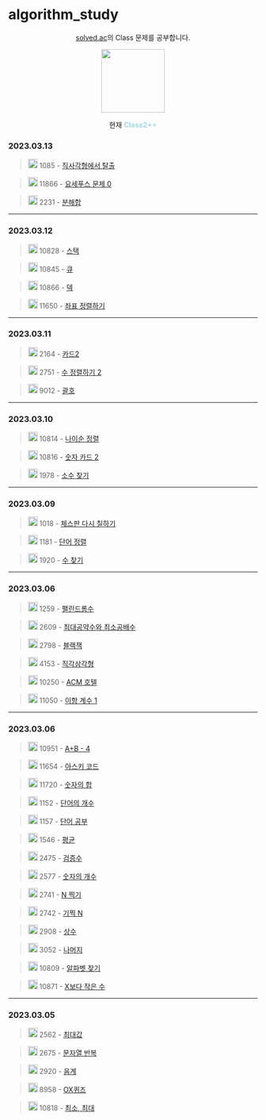 # algorithm_study

<div align=center>
<p><a href="https://solved.ac/class">solved.ac</a>의 Class 문제를 공부합니다.</p>
<img src="https://static.solved.ac/class/c2s.svg" height="128px" width="128px" />
<p>현재 <span style="font-weight: 800; color: lightblue;">Class2++</span></p>
</div>

### 2023.03.13

> <img src="https://static.solved.ac/tier_small/3.svg" height="19px" width="19px" /> 1085 - [직사각형에서 탈출](https://www.acmicpc.net/problem/1085)

> <img src="https://static.solved.ac/tier_small/7.svg" height="19px" width="19px" /> 11866 - [요세푸스 문제 0](https://www.acmicpc.net/problem/11866)

> <img src="https://static.solved.ac/tier_small/4.svg" height="19px" width="19px" /> 2231 - [분해합](https://www.acmicpc.net/problem/2231)

---

### 2023.03.12

> <img src="https://static.solved.ac/tier_small/7.svg" height="19px" width="19px" /> 10828 - [스택](https://www.acmicpc.net/problem/10828)

> <img src="https://static.solved.ac/tier_small/7.svg" height="19px" width="19px" /> 10845 - [큐](https://www.acmicpc.net/problem/10845)

> <img src="https://static.solved.ac/tier_small/7.svg" height="19px" width="19px" /> 10866 - [덱](https://www.acmicpc.net/problem/10866)

> <img src="https://static.solved.ac/tier_small/6.svg" height="19px" width="19px" /> 11650 - [좌표 정렬하기](https://www.acmicpc.net/problem/11650)

---

### 2023.03.11

> <img src="https://static.solved.ac/tier_small/7.svg" height="19px" width="19px" /> 2164 - [카드2](https://www.acmicpc.net/problem/2164)

> <img src="https://static.solved.ac/tier_small/6.svg" height="19px" width="19px" /> 2751 - [수 정렬하기 2](https://www.acmicpc.net/problem/2751)

> <img src="https://static.solved.ac/tier_small/7.svg" height="19px" width="19px" /> 9012 - [괄호](https://www.acmicpc.net/problem/9012)

---

### 2023.03.10

> <img src="https://static.solved.ac/tier_small/6.svg" height="19px" width="19px" /> 10814 - [나이순 정렬](https://www.acmicpc.net/problem/10814)

> <img src="https://static.solved.ac/tier_small/7.svg" height="19px" width="19px" /> 10816 - [숫자 카드 2](https://www.acmicpc.net/problem/10816)

> <img src="https://static.solved.ac/tier_small/6.svg" height="19px" width="19px" /> 1978 - [소수 찾기](https://www.acmicpc.net/problem/1978)

---

### 2023.03.09

> <img src="https://static.solved.ac/tier_small/7.svg" height="19px" width="19px" /> 1018 - [체스판 다시 칠하기](https://www.acmicpc.net/problem/1018)

> <img src="https://static.solved.ac/tier_small/6.svg" height="19px" width="19px" /> 1181 - [단어 정렬](https://www.acmicpc.net/problem/1181)

> <img src="https://static.solved.ac/tier_small/7.svg" height="19px" width="19px" /> 1920 - [수 찾기](https://www.acmicpc.net/problem/1920)

---

### 2023.03.06

> <img src="https://static.solved.ac/tier_small/5.svg" height="19px" width="19px" /> 1259 - [팰린드롬수](https://www.acmicpc.net/problem/1259)

> <img src="https://static.solved.ac/tier_small/5.svg" height="19px" width="19px" /> 2609 - [최대공약수와 최소공배수](https://www.acmicpc.net/problem/2609)

> <img src="https://static.solved.ac/tier_small/4.svg" height="19px" width="19px" /> 2798 - [블랙잭](https://www.acmicpc.net/problem/2798)

> <img src="https://static.solved.ac/tier_small/3.svg" height="19px" width="19px" /> 4153 - [직각삼각형](https://www.acmicpc.net/problem/4153)

> <img src="https://static.solved.ac/tier_small/3.svg" height="19px" width="19px" /> 10250 - [ACM 호텔](https://www.acmicpc.net/problem/10250)

> <img src="https://static.solved.ac/tier_small/5.svg" height="19px" width="19px" /> 11050 - [이항 계수 1](https://www.acmicpc.net/problem/11050)

---

### 2023.03.06

> <img src="https://static.solved.ac/tier_small/sprout.svg" height="19px" width="19px" /> 10951 - [A+B - 4](https://www.acmicpc.net/problem/10951)

> <img src="https://static.solved.ac/tier_small/sprout.svg" height="19px" width="19px" /> 11654 - [아스키 코드](https://www.acmicpc.net/problem/11654)

> <img src="https://static.solved.ac/tier_small/2.svg" height="19px" width="19px" /> 11720 - [숫자의 합](https://www.acmicpc.net/problem/11720)

> <img src="https://static.solved.ac/tier_small/4.svg" height="19px" width="19px" /> 1152 - [단어의 개수](https://www.acmicpc.net/problem/1152)

> <img src="https://static.solved.ac/tier_small/5.svg" height="19px" width="19px" /> 1157 - [단어 공부](https://www.acmicpc.net/problem/1157)

> <img src="https://static.solved.ac/tier_small/5.svg" height="19px" width="19px" /> 1546 - [평균](https://www.acmicpc.net/problem/1546)

> <img src="https://static.solved.ac/tier_small/sprout.svg" height="19px" width="19px" /> 2475 - [검증수](https://www.acmicpc.net/problem/2475)

> <img src="https://static.solved.ac/tier_small/4.svg" height="19px" width="19px" /> 2577 - [숫자의 개수](https://www.acmicpc.net/problem/2577)

> <img src="https://static.solved.ac/tier_small/sprout.svg" height="19px" width="19px" /> 2741 - [N 찍기](https://www.acmicpc.net/problem/2741)

> <img src="https://static.solved.ac/tier_small/2.svg" height="19px" width="19px" /> 2742 - [기찍 N](https://www.acmicpc.net/problem/2742)

> <img src="https://static.solved.ac/tier_small/4.svg" height="19px" width="19px" /> 2908 - [상수](https://www.acmicpc.net/problem/2908)

> <img src="https://static.solved.ac/tier_small/4.svg" height="19px" width="19px" /> 3052 - [나머지](https://www.acmicpc.net/problem/3052)

> <img src="https://static.solved.ac/tier_small/sprout.svg" height="19px" width="19px" /> 10809 - [알파벳 찾기](https://www.acmicpc.net/problem/10809)

> <img src="https://static.solved.ac/tier_small/sprout.svg" height="19px" width="19px" /> 10871 - [X보다 작은 수](https://www.acmicpc.net/problem/10871)

---

### 2023.03.05

> <img src="https://static.solved.ac/tier_small/3.svg" height="19px" width="19px" /> 2562 - [최대값](https://www.acmicpc.net/problem/2562)

> <img src="https://static.solved.ac/tier_small/4.svg" height="19px" width="19px" /> 2675 - [문자열 반복](https://www.acmicpc.net/problem/2675)

> <img src="https://static.solved.ac/tier_small/4.svg" height="19px" width="19px" /> 2920 - [음계](https://www.acmicpc.net/problem/2920)

> <img src="https://static.solved.ac/tier_small/4.svg" height="19px" width="19px" /> 8958 - [OX퀴즈](https://www.acmicpc.net/problem/8958)

> <img src="https://static.solved.ac/tier_small/3.svg" height="19px" width="19px" /> 10818 - [최소, 최대](https://www.acmicpc.net/problem/10818)
